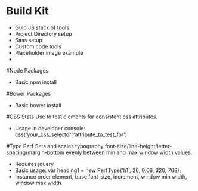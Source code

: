 # Build Kit
- Gulp JS stack of tools
- Project Directory setup
- Sass setup
- Custom code tools
- Placeholder image example
- 
#Node Packages
- Basic npm install

#Bower Packages
- Basic bower install

#CSS Stats
Use to test elements for consistent css attributes.  
- Usage in developer console: css('your_css_selector','attribute_to_test_for')
 
#Type Perf
Sets and scales typography font-size/line-height/letter-spacing/margin-bottom evenly between min and max window width values.
- Requires jquery
- Basic usage: var heading1   = new PerfType('h1', 26, 0.06, 320, 768);
- Instance order element, base font-size, increment, window min width, window max width
